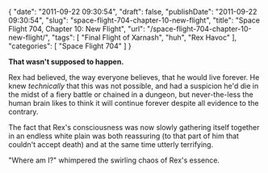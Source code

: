 {
    "date": "2011-09-22 09:30:54",
    "draft": false,
    "publishDate": "2011-09-22 09:30:54",
    "slug": "space-flight-704-chapter-10-new-flight",
    "title": "Space Flight 704, Chapter 10: New Flight",
    "url": "\/space-flight-704-chapter-10-new-flight\/",
    "tags": [
        "Final Flight of Xarnash",
        "huh",
        "Rex Havoc"
    ],
    "categories": [
        "Space Flight 704"
    ]
}

**That wasn't supposed to happen.**

Rex had believed, the way everyone believes, that he would live forever.
He knew *technically* that this was not possible, and had a suspicion
he'd die in the midst of a fiery battle or chained in a dungeon, but
never-the-less the human brain likes to think it will continue forever
despite all evidence to the contrary.

The fact that Rex's consciousness was now slowly gathering itself
together in an endless white plain was both reassuring (to that part of
him that couldn't accept death) and at the same time utterly terrifying.

"Where am I?" whimpered the swirling chaos of Rex's essence.